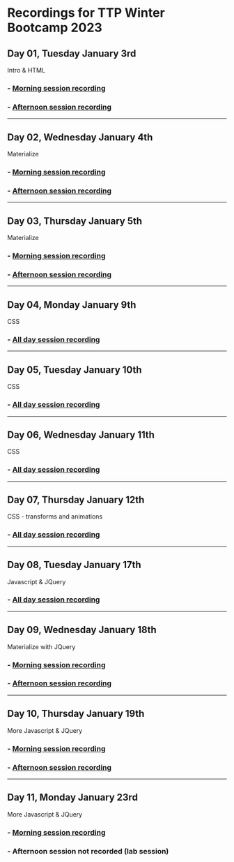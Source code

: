# Recordings for TTP Winter Bootcamp 2023

## Day 01, Tuesday January 3rd 
Intro & HTML
### - [Morning session recording](https://us02web.zoom.us/rec/share/EBZS_JAZQ9B1ny_i3RR2VToyvE8IKvcc4oqmuTJw3yzvouR0bMrNujNrgi9uGrgl.11TOkREsimuNkiJx?startTime=1672759153000)
### - [Afternoon session recording](https://us02web.zoom.us/rec/share/X49k3VxqXKB-jv3yDKKFzev6hpQd2oFy0tkpbCfFsgKOkcfjm-sU4vG8cXGUCkou.ya6TzhUSmIckOXs4?startTime=1672768540000)
___
## Day 02, Wednesday January 4th
Materialize
### - [Morning session recording](https://us02web.zoom.us/rec/share/yaqFeTzx8jQE_0owUy9oY-LnVbIxeJpN7mlTw5aaebrOI8_n2WM1MArD4h6zaayG.ohQl87sD0rfJbGPu?startTime=1672844286000) 
### - [Afternoon session recording](https://us02web.zoom.us/rec/share/aa4-0mSHVVb8sCEKcNNwqqJsVavoI665PHPXEO7QPxkE5sHWcy-arcSXLh-kZan9.LMlE_qpCZz1aVE6g?startTime=1672855117000)
___
## Day 03, Thursday January 5th
Materialize
### - [Morning session recording](https://us02web.zoom.us/rec/share/1MCOLsbNrNxjIp5T2S9j6ikSt7bB4wqua88o7ksGKiWQQbWLOd2xpbks3NVYZ_Vb.RDvTr3ooO_hXgv31?startTime=1672930675000) 
### - [Afternoon session recording](https://us02web.zoom.us/rec/share/LAIKeIzg0yL2BJjuWfpXLEeidU_kkgkNPvzeW0Ety71QDgGc2WWQOiLYYWqSc0s2.RC2ZQQYJmh4wpUSq?startTime=1672941620000)
___
## Day 04, Monday January 9th
CSS
### - [All day session recording](https://us02web.zoom.us/rec/share/n0HQZmyaMDI7l02nzubNTVLerCaXPgBUAsUqcId4dQtKW7L6HShoq9TuyQfNFwID.rL2HiistTjiHJmZ9?startTime=1673275861000)
___
## Day 05, Tuesday January 10th
CSS
### - [All day session recording](https://us02web.zoom.us/rec/share/vn1xaNlL_IB87fAWVAmJifEja067gVLJ5t9i907tUYaid8dMSlEUJf9lyzXG1qm_.z_jizmmiGyZHSFaW?startTime=1673362674000)
___
## Day 06, Wednesday January 11th
CSS
### - [All day session recording](https://us02web.zoom.us/rec/share/2OE_9jsS0n3MQZYn5sncYf_bq6iIM93v094diL56u6MNm-Fh9JEzwN0VTgNJAlSD.Z5iXrXl9SmjPBE50?startTime=1673448835000)
___
## Day 07, Thursday January 12th
CSS - transforms and animations
### - [All day session recording](https://us02web.zoom.us/rec/share/DOHvcdSo6CreMNBHqku-fAwMFXRWZuNQzLjdGhuxmVx7XhIrpB8KbtLXPv0qdsqm.E7ZhQqh685C1n9Uo?startTime=1673535775000)
___
## Day 08, Tuesday January 17th
Javascript & JQuery
### - [All day session recording](https://us02web.zoom.us/rec/share/nO_k6QW5YibeVCF-gqEItETV9S9f5CeX0tsW_o4vO4h_du64SRauyUtmR4l5bME5.qHo4My9uV0wSoE0q?startTime=1673968397000)
___
## Day 09, Wednesday January 18th
Materialize with JQuery
### - [Morning session recording](https://us02web.zoom.us/rec/share/fUFHSgFu_cbvm5T4wMuxj-a2qj9uwUQcr8jqz3CyGJNs0hFd0Dr0jerFOG_Wy9m7.fapUriH4rpioV2f-?startTime=1674054606000)
### - [Afternoon session recording](https://us02web.zoom.us/rec/share/Hd5gpelaQQAhfXzCBql8_t6Aa3PPATDcGZbKkaUIfU_VAfv6tkIdMeXS2LwBaNEM._jsXIBzbRvj4BBS0?startTime=1674065449000)
___
## Day 10, Thursday January 19th
More Javascript & JQuery
### - [Morning session recording](https://us02web.zoom.us/rec/share/KibL6NqN2khTMExONJd5_nAw_7oPIxUpTPSOnswwE55NG01bZUTInwFPdGBsYOBs.mUCLhM20z-bH5J5K?startTime=1674140031000)
### - [Afternoon session recording](https://us02web.zoom.us/rec/share/CMN4WVIiMzCjdI0bf-AsEccHcHgFRfNdrKF7fo5JMS8kG-C_H7kb6OiyZW4qyxcF.pwi4Pb70bm_chk5c?startTime=1674158091000)
___
## Day 11, Monday January 23rd
More Javascript & JQuery
### - [Morning session recording](https://us02web.zoom.us/rec/share/ce7CNl1GM3-KI-VFf_CM-04kaBMQqgzjzYVfPmPCPU7PfXCosdGeYT_eXhJbIqsI.RR-M33UayjsED6Q8?startTime=1674485919000)
### - Afternoon session not recorded (lab session)
